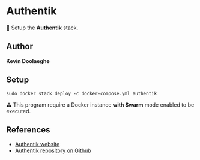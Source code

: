 # Authentik

:triangular_flag_on_post: Setup the **Authentik** stack.

## Author

**Kevin Doolaeghe**

## Setup

```
sudo docker stack deploy -c docker-compose.yml authentik
```

:warning: This program require a Docker instance **with Swarm** mode enabled to be executed.

## References

* [Authentik website](https://goauthentik.io/)
* [Authentik repository on Github](https://github.com/goauthentik/authentik)
